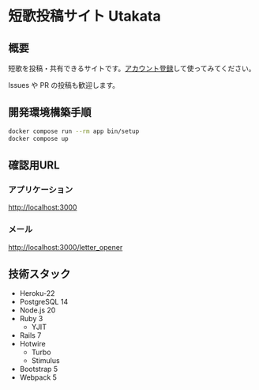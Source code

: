 # 短歌投稿サイト Utakata

## 概要

短歌を投稿・共有できるサイトです。[アカウント登録](https://utakatanka.jp/users/sign_up)して使ってみてください。

Issues や PR の投稿も歓迎します。

## 開発環境構築手順

```sh
docker compose run --rm app bin/setup
docker compose up
```

## 確認用URL

### アプリケーション

<http://localhost:3000>

### メール

<http://localhost:3000/letter_opener>

## 技術スタック

- Heroku-22
- PostgreSQL 14
- Node.js 20
- Ruby 3
  - YJIT
- Rails 7
- Hotwire
  - Turbo
  - Stimulus
- Bootstrap 5
- Webpack 5
